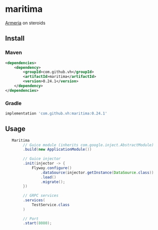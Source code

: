 # maritima
[Armeria](https://armeria.dev) on steroids

## Install
### Maven
```xml
<dependencies>
    <dependency>
        <groupId>com.github.vh</groupId>
        <artifactId>maritima</artifactId>
        <version>0.24.1</version>
    </dependency>
</dependencies>
```

### Gradle
```groovy
implementation 'com.github.vh:maritima:0.24.1'
```

## Usage
```java
   Maritima
        // Guice module (inherits com.google.inject.AbstractModule)
        .build(new ApplicationModule())
        
        // Guice injector
        .init(injector -> {
            Flyway.configure()
                .dataSource(injector.getInstance(DataSource.class))
                .load()
                .migrate();
        })
        
        // GRPC services
        .services(
            TestService.class
        )
                
        // Port
        .start(8080);
```
